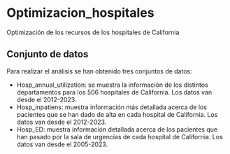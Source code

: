 # Optimizacion_hospitales
Optimización de los recursos de los hospitales de California

## Conjunto de datos
Para realizar el análisis se han obtenido tres conjuntos de datos:
- Hosp_annual_utilization: se muestra la información de los distintos departamentos para los 506 hospitales de California. Los datos van desde el 2012-2023.
- Hosp_inpatiens: muestra información más detallada acerca de los pacientes que se han dado de alta en cada hospital de California. Los datos van desde el 2012-2023.
- Hosp_ED: muestra información detallada acerca de los pacientes que han pasado por la sala de urgencias de cada hospital de California. Los datos van desde el 2005-2023.
